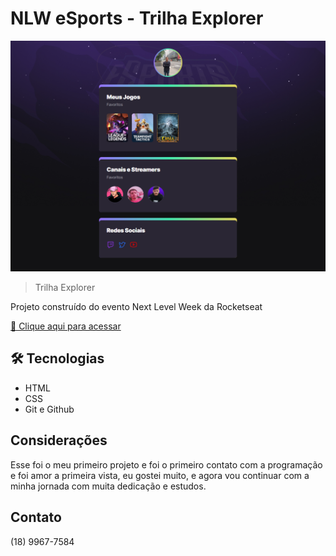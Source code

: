 # NLW eSports - Trilha Explorer 

![preview](./.github/preview.png)


> Trilha Explorer

Projeto construído do evento Next Level Week da Rocketseat

[ 🔗 Clique aqui para acessar](https://marcieljunior.github.io/NLW/)
##  🛠️ Tecnologias 

- HTML
- CSS
- Git e Github

## Considerações
Esse foi o meu primeiro projeto e foi o primeiro contato com a programação e foi amor a primeira vista, eu gostei muito, e agora vou continuar com a minha jornada com muita dedicação e estudos.
## Contato

(18) 9967-7584


